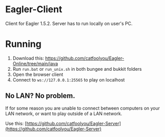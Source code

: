 # Eagler-Client
Client for Eagler 1.5.2. Server has to run locally on user's PC.

# Running
1) Download this: https://github.com/catfoolyou/Eagler-Online/tree/main/java
2) Run `run.bat` or `run_unix.sh` in both bungee and bukkit folders
3) Open the browser client
4) Connect to `ws://127.0.0.1:25565` to play on localhost

## No LAN? No problem.
If for some reason you are unable to connect between computers on your LAN network, or want to play outside of a LAN network.

Use this: [https://github.com/catfoolyou/Eagler-Server](https://github.com/catfoolyou/Eagler-Server)

